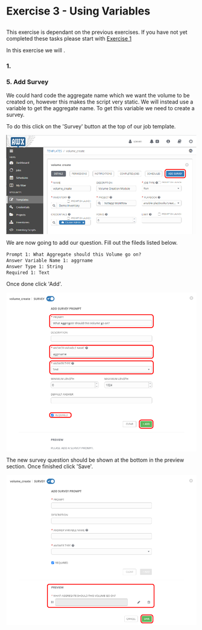 # Exercise 3 - Using Variables

## 

This exercise is dependant on the previous exercises.  If you have not yet completed these tasks please start with [Exercise 1](https://github.com/MrStevenSmith/NetApp-Ansible/tree/master/1.Installing_Ansible_and_AWX)

In this exercise we will .

### 1. 

### 5. Add Survey

We could hard code the aggregate name which we want the volume to be created on, however this makes the script very static.  We will instead use a variable to get the aggregate name.  To get this variable we need to create a survey.

To do this click on the 'Survey' button at the top of our job template.

<img align="center" src="https://github.com/MrStevenSmith/NetApp-Ansible/blob/master/2.Setting_up_Ansible_AWX/images/survey_01.png">

We are now going to add our question.  Fill out the fileds listed below.

```
Prompt 1: What Aggregate should this Volume go on?
Answer Variable Name 1: aggrname
Answer Type 1: String
Required 1: Text
```

Once done click 'Add'.

<img align="center" src="https://github.com/MrStevenSmith/NetApp-Ansible/blob/master/2.Setting_up_Ansible_AWX/images/survey_02.png">

The new survey question should be shown at the bottom in the preview section.  Once finished click 'Save'.

<img align="center" src="https://github.com/MrStevenSmith/NetApp-Ansible/blob/master/2.Setting_up_Ansible_AWX/images/survey_03.png">
